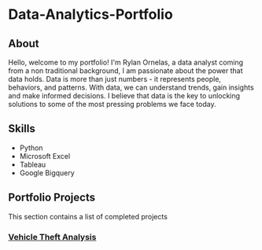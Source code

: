 # Data-Analytics-Portfolio

## About

Hello, welcome to my portfolio! I'm Rylan Ornelas, a data analyst coming from a non traditional background, I am passionate about the power that data holds. Data is more than just numbers - it represents people, behaviors, and patterns. With data, we can understand trends, gain insights and make informed decisions. I believe that data is the key to unlocking solutions to some of the most pressing problems we face today.

## Skills

* Python
* Microsoft Excel
* Tableau
* Google Bigquery
  
## Portfolio Projects
This section contains a list of completed projects

### [Vehicle Theft Analysis](https://github.com/rylan386/Data-Analytics-Portfolio/tree/main/Stolen%20Vehicles%20Analysis)
